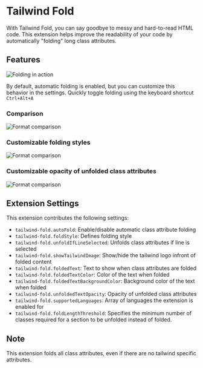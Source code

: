# Tailwind Fold

With Tailwind Fold, you can say goodbye to messy and hard-to-read HTML code. This extension helps improve the readability of your code by automatically "folding" long class attributes.

## Features

![Folding in action](images/docs/demo.gif)

By default, automatic folding is enabled, but you can customize this behavior in the settings. Quickly toggle folding using the keyboard shortcut `Ctrl+Alt+A`

### Comparison

![Format comparison](images/docs/tailwind-fold-examples.png)

### Customizable folding styles

![Format comparison](images/docs/example_styles_folded.png)

### Customizable opacity of unfolded class attributes

![Format comparison](images/docs/example_styles_unfolded.png)

## Extension Settings

This extension contributes the following settings:

-   `tailwind-fold.autoFold`: Enable/disable automatic class attribute folding
-   `tailwind-fold.foldStyle`: Defines folding style
-   `tailwind-fold.unfoldIfLineSelected`: Unfolds class attributes if line is selected
-   `tailwind-fold.showTailwindImage`: Show/hide the tailwind logo infront of folded content
-   `tailwind-fold.foldedText`: Text to show when class attributes are folded
-   `tailwind-fold.foldedTextColor`: Color of the text when folded
-   `tailwind-fold.foldedTextBackgroundColor`: Background color of the text when folded
-   `tailwind-fold.unfoldedTextOpacity`: Opacity of unfolded class attributes
-   `tailwind-fold.supportedLanguages`: Array of languages the extension is enabled for
-   `tailwind-fold.foldLengthThreshold`: Specifies the minimum number of classes required for a section to be unfolded instead of folded.

## Note

This extension folds all class attributes, even if there are no tailwind specific attributes.
